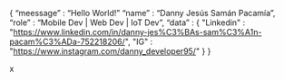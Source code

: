  { “meessage” : “Hello World!”
   “name” : “Danny Jesús Samán Pacamía”,
   “role” : “Mobile Dev | Web Dev | IoT Dev”,
   “data” : 
     { 
      "Linkedin" : "https://www.linkedin.com/in/danny-jes%C3%BAs-sam%C3%A1n-pacam%C3%ADa-752218206/", 
      "IG"       : "https://www.instagram.com/danny_developer95/"
     }
 }

x
